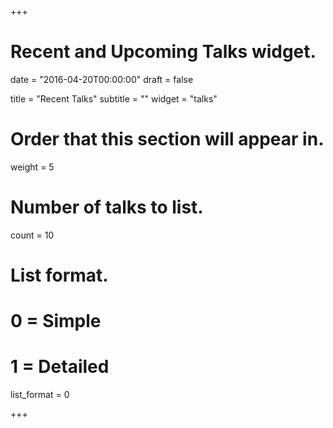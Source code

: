 +++
# Recent and Upcoming Talks widget.

date = "2016-04-20T00:00:00"
draft = false

title = "Recent Talks"
subtitle = ""
widget = "talks"

# Order that this section will appear in.
weight = 5

# Number of talks to list.
count = 10

# List format.
#   0 = Simple
#   1 = Detailed
list_format = 0

+++
